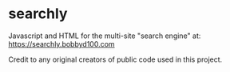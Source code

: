 # searchly
Javascript and HTML for the multi-site "search engine" at: https://searchly.bobbyd100.com

Credit to any original creators of public code used in this project.

